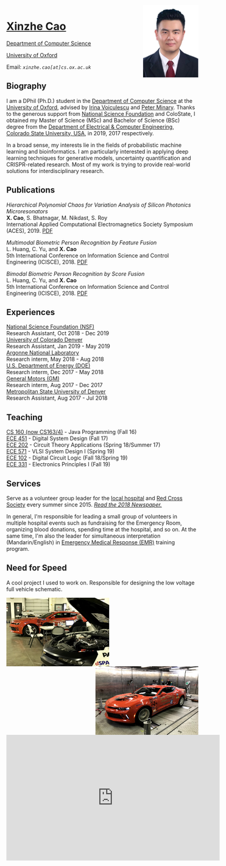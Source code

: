 <img src="https://github.com/thesuperRocky/thesuperRocky.github.io/raw/main/photo.jpg" width = "145" height = "190" alt="pic" align=right />  

# [Xinzhe Cao](https://www.cs.ox.ac.uk/people/xinzhe.cao/) 

[Department of Computer Science](http://www.cs.ox.ac.uk/)

[University of Oxford](https://www.ox.ac.uk/)

Email: *`xinzhe.cao[at]cs.ox.ac.uk`*

## **Biography**
I am a DPhil (Ph.D.) student in the [Department of Computer Science](http://www.cs.ox.ac.uk/) at the [University of Oxford](https://www.ox.ac.uk/), advised by [Irina Voiculescu](https://www.cs.ox.ac.uk/people/irina.voiculescu/) and [Peter Minary](https://www.cs.ox.ac.uk/people/peter.minary/).  Thanks to the generous support from [National Science Foundation](https://www.nsf.gov/) and ColoState, I obtained my Master of Science (MSc) and Bachelor of Science (BSc) degree from the [Department of Electrical & Computer Engineering](https://www.engr.colostate.edu/ece/), [Colorado State University, USA](https://www.colostate.edu/), in 2019, 2017 respectively. 

In a broad sense, my interests lie in the fields of probabilistic machine learning and bioinformatics. I am particularly interested in applying deep learning techniques for generative models, uncertainty quantification and CRISPR-related research. Most of my work is trying to provide real-world solutions for interdisciplinary research. 

## **Publications**
*Hierarchical Polynomial Chaos for Variation Analysis of Silicon Photonics Microresonators*
<br> **X. Cao**, S. Bhatnagar, M. Nikdast, S. Roy
<br> International Applied Computational Electromagnetics Society Symposium (ACES), 2019. [PDF](https://ieeexplore.ieee.org/abstract/document/8713135) 

*Multimodal Biometric Person Recognition by Feature Fusion*
<br> L. Huang, C. Yu, and **X. Cao**
<br> 5th International Conference on Information Science and Control Engineering (ICISCE), 2018. [PDF](https://ieeexplore.ieee.org/document/8612736) 

*Bimodal Biometric Person Recognition by Score Fusion*
<br> L. Huang, C. Yu, and **X. Cao** 
<br> 5th International Conference on Information Science and Control Engineering (ICISCE), 2018. [PDF](https://ieeexplore.ieee.org/document/8612723) 
 
## **Experiences** 
[National Science Foundation (NSF)](https://www.nsf.gov/)  
Research Assistant, Oct 2018 - Dec 2019  
[University of Colorado Denver](https://www.ucdenver.edu/)  
Research Assistant, Jan 2019 - May 2019  
[Argonne National Laboratory](https://www.anl.gov/)  
Research interm, May 2018 - Aug 2018  
[U.S. Department of Energy (DOE)](https://www.energy.gov/)  
Research interm, Dec 2017 - May 2018  
[General Motors (GM)](https://www.gm.com/)  
Research interm, Aug 2017 - Dec 2017  
[Metropolitan State University of Denver](https://www.msudenver.edu/)  
Research Assistant, Aug 2017 - Jul 2018

## **Teaching** 
[CS 160 (now CS163/4)](https://compsci.colostate.edu/courses/) - Java Programming (Fall 16)  
[ECE 451](https://www.engr.colostate.edu/ece/courses/) - Digital System Design (Fall 17)  
[ECE 202](https://www.engr.colostate.edu/ece/courses/) - Circuit Theory Applications (Spring 18/Summer 17)  
[ECE 571](https://www.engr.colostate.edu/ece/courses/) - VLSI System Design I (Spring 19)  
[ECE 102](https://www.engr.colostate.edu/ece/courses/) - Digital Circuit Logic (Fall 18/Spring 19)  
[ECE 331](https://www.engr.colostate.edu/ece/courses/) - Electronics Principles I (Fall 19)  

## **Services**  

Serve as a volunteer group leader for the [local hospital](http://www.lyszxyy.com/gzzd/) and [Red Cross Society](http://www.lyshszh.org/zyz.php) every summer since 2015. [*Read the 2018 Newspaper.*](https://mp.weixin.qq.com/s/biQ6I7wbfl4Pc99Zc8EvIw) 

In general, I'm responsible for leading a small group of volunteers in multiple hospital events such as fundraising for the Emergency Room, organizing blood donations, spending time at the hospital, and so on. At the same time, I'm also the leader for simultaneous interpretation (Mandarin/English) in [Emergency Medical Response (EMR)](https://www.redcross.org/take-a-class/emergency-medical-response) training program. 

## **Need for Speed** 
A cool project I used to work on. Responsible for designing the low voltage full vehicle schematic. 

<img src="https://github.com/thesuperRocky/thesuperRocky.github.io/raw/main/1.jpg" width = "270" height = "180" alt="pic" align=left />
<img src="https://github.com/thesuperRocky/thesuperRocky.github.io/raw/main/2.jpg" width = "270" height = "180" alt="pic" align=right />

<iframe width="560" height="330"
src="https://www.youtube.com/embed/VVyCm5P0te4" 
frameborder="0" 
allow="accelerometer; autoplay; encrypted-media; gyroscope; picture-in-picture" 
allowfullscreen></iframe>


